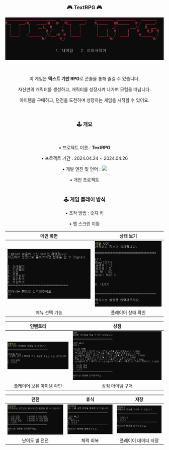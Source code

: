 <h3 align = "center"><b>🎮 TextRPG 🎮</b></h3>
<div align = "center">
 
![Title](https://github.com/choiyunhwa/TextRPG/blob/main/GameImg/TextRPG_TItle.png)

</div>
</br>
<div align = "center"> 
 
이 게임은 <b>텍스트 기반 RPG</b>로 콘솔을 통해 즐길 수 있습니다.
 
자신만의 캐릭터를 생성하고, 캐릭터를 성장시켜 나가며 모험을 떠납니다.

아이템을 구매하고, 던전을 도전하며 성장하는 게임을 시작할 수 있어요.
</div>
</br>
<h3 align = "center"><b>🕹 개요</b></h3>
</br>

<div align = "center">
 
▪ 프로젝트 이름 : <b>TextRPG</b>
 
▪ 프로젝트 기간 : 2024.04.24 ~ 2024.04.26

▪ 개발 엔진 및 언어 : 
<img src="https://img.shields.io/badge/c%23-%23239120.svg?style=for-the-badge&logo=c-sharp&logoColor=white"/>

▪ 개인 프로젝트
</br>
</br>
<h3 align = "center"><b>🕹 게임 플레이 방식</b></h3>
<div align = "centaer">

▪ 조작 방법 : 숫자 키

▪ 맵 스크린 이동

|메인 화면|상태 보기|
|:------:|:------:|
|![Main](https://github.com/choiyunhwa/TextRPG/blob/main/GameImg/TextRPG_Main.png)|![State](https://github.com/choiyunhwa/TextRPG/blob/main/GameImg/TextRPG_StateView.png)|
|메뉴 선택 기능|플레이어 상태 확인|

|인벤토리|상점|
|:------:|:------:|
|![Inven](https://github.com/choiyunhwa/TextRPG/blob/main/GameImg/TextRPG_Inven.png)|![Shop](https://github.com/choiyunhwa/TextRPG/blob/main/GameImg/TextRPG_Shop.png)|
|플레이어 보유 아이템 확인|상점 아이템 구매|

|던전|휴식|저장|
|:------:|:------:|:------:|
|![Dungeon](https://github.com/choiyunhwa/TextRPG/blob/main/GameImg/TextRPG_Dungeon.png)|![Rest](https://github.com/choiyunhwa/TextRPG/blob/main/GameImg/TextRPG_Rest.png)|![Save](https://github.com/choiyunhwa/TextRPG/blob/main/GameImg/TextRPG_Save.png)|
|난이도 별 던전|체력 회복|플레이어 데이터 저장|
</div>



 
